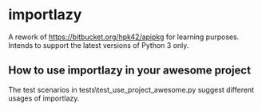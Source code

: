 # importlazy
A rework of https://bitbucket.org/hpk42/apipkg for learning purposes. Intends to support the latest versions of Python 3 only.

## How to use importlazy in your awesome project
The test scenarios in tests\test_use_project_awesome.py suggest different usages of importlazy.